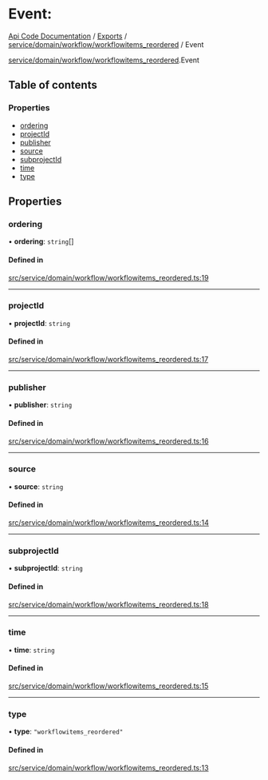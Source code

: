 # Event: 
 
[Api Code Documentation](../README.md) / [Exports](../modules.md) / [service/domain/workflow/workflowitems\_reordered](../modules/service_domain_workflow_workflowitems_reordered.md) / Event

[service/domain/workflow/workflowitems_reordered](../modules/service_domain_workflow_workflowitems_reordered.md).Event

## Table of contents

### Properties

- [ordering](service_domain_workflow_workflowitems_reordered.Event.md#ordering)
- [projectId](service_domain_workflow_workflowitems_reordered.Event.md#projectid)
- [publisher](service_domain_workflow_workflowitems_reordered.Event.md#publisher)
- [source](service_domain_workflow_workflowitems_reordered.Event.md#source)
- [subprojectId](service_domain_workflow_workflowitems_reordered.Event.md#subprojectid)
- [time](service_domain_workflow_workflowitems_reordered.Event.md#time)
- [type](service_domain_workflow_workflowitems_reordered.Event.md#type)

## Properties

### ordering

• **ordering**: `string`[]

#### Defined in

[src/service/domain/workflow/workflowitems_reordered.ts:19](https://github.com/openkfw/TruBudget/blob/f6ee764/api/src/service/domain/workflow/workflowitems_reordered.ts#L19)

___

### projectId

• **projectId**: `string`

#### Defined in

[src/service/domain/workflow/workflowitems_reordered.ts:17](https://github.com/openkfw/TruBudget/blob/f6ee764/api/src/service/domain/workflow/workflowitems_reordered.ts#L17)

___

### publisher

• **publisher**: `string`

#### Defined in

[src/service/domain/workflow/workflowitems_reordered.ts:16](https://github.com/openkfw/TruBudget/blob/f6ee764/api/src/service/domain/workflow/workflowitems_reordered.ts#L16)

___

### source

• **source**: `string`

#### Defined in

[src/service/domain/workflow/workflowitems_reordered.ts:14](https://github.com/openkfw/TruBudget/blob/f6ee764/api/src/service/domain/workflow/workflowitems_reordered.ts#L14)

___

### subprojectId

• **subprojectId**: `string`

#### Defined in

[src/service/domain/workflow/workflowitems_reordered.ts:18](https://github.com/openkfw/TruBudget/blob/f6ee764/api/src/service/domain/workflow/workflowitems_reordered.ts#L18)

___

### time

• **time**: `string`

#### Defined in

[src/service/domain/workflow/workflowitems_reordered.ts:15](https://github.com/openkfw/TruBudget/blob/f6ee764/api/src/service/domain/workflow/workflowitems_reordered.ts#L15)

___

### type

• **type**: ``"workflowitems_reordered"``

#### Defined in

[src/service/domain/workflow/workflowitems_reordered.ts:13](https://github.com/openkfw/TruBudget/blob/f6ee764/api/src/service/domain/workflow/workflowitems_reordered.ts#L13)
